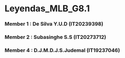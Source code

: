 # Leyendas_MLB_G8.1

### Member 1 : De Silva Y.U.D (IT20239398)
### Member 2 : Subasinghe S.S (IT20273712)
### Member 4 : D.J.M.D.J.S.Judemal (IT19237046)
